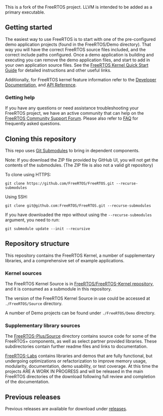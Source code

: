 This is a fork of the FreeRTOS project. LLVM is intended to be added as a primary executable. 
## Getting started
The easiest way to use FreeRTOS is to start with one of the pre-configured demo application projects (found in the FreeRTOS/Demo directory).  That way you will have the correct FreeRTOS source files included, and the correct include paths configured.  Once a demo application is building and executing you can remove the demo application files, and start to add in your own application source files.  See the [FreeRTOS Kernel Quick Start Guide](https://www.freertos.org/FreeRTOS-quick-start-guide.html) for detailed instructions and other useful links.

Additionally, for FreeRTOS kernel feature information refer to the [Developer Documentation](https://www.freertos.org/features.html), and [API Reference](https://www.freertos.org/a00106.html).

### Getting help
If you have any questions or need assistance troubleshooting your FreeRTOS project, we have an active community that can help on the [FreeRTOS Community Support Forum](https://forums.freertos.org). Please also refer to [FAQ](http://www.freertos.org/FAQHelp.html) for frequently asked questions.

## Cloning this repository
This repo uses [Git Submodules](https://git-scm.com/book/en/v2/Git-Tools-Submodules) to bring in dependent components.

Note: If you download the ZIP file provided by GitHub UI, you will not get the contents of the submodules. (The ZIP file is also not a valid git repository)

To clone using HTTPS:
```
git clone https://github.com/FreeRTOS/FreeRTOS.git --recurse-submodules
```
Using SSH:
```
git clone git@github.com:FreeRTOS/FreeRTOS.git --recurse-submodules
```

If you have downloaded the repo without using the `--recurse-submodules` argument, you need to run:
```
git submodule update --init --recursive
```

## Repository structure
This repository contains the FreeRTOS Kernel, a number of supplementary libraries, and a comprehensive set of example applications.

### Kernel sources
The FreeRTOS Kernel Source is in [FreeRTOS/FreeRTOS-Kernel repository](https://github.com/FreeRTOS/FreeRTOS-Kernel), and it is consumed as a submodule in this repository.

The version of the FreeRTOS Kernel Source in use could be accessed at ```./FreeRTOS/Source``` directory.

A number of Demo projects can be found under ```./FreeRTOS/Demo``` directory.

### Supplementary library sources
The [FreeRTOS-Plus/Source](https://github.com/FreeRTOS/FreeRTOS/tree/master/FreeRTOS-Plus/Source) directory contains source code for some of the FreeRTOS+ components, as well as select partner provided libraries. These subdirectories contain further readme files and links to documentation.

[FreeRTOS-Labs](https://github.com/FreeRTOS/FreeRTOS/tree/master/FreeRTOS-Labs) contains libraries and demos that are fully functional, but undergoing optimizations or refactorization to improve memory usage, modularity,
documentation, demo usability, or test coverage.  At this time the projects ARE A WORK IN PROGRESS and will be released in the main FreeRTOS directories of the download following full review and completion of the documentation.

## Previous releases
Previous releases are available for download under [releases](https://github.com/FreeRTOS/FreeRTOS/releases).
